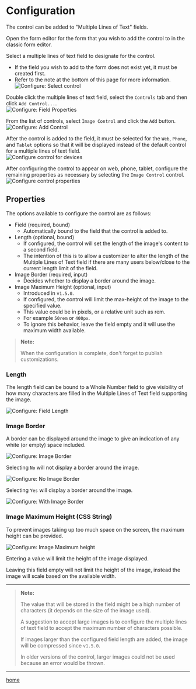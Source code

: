 # Configuration

The control can be added to "Multiple Lines of Text" fields.

Open the form editor for the form that you wish to add the control to in the classic form editor.

Select a multiple lines of text field to designate for the control.
- If the field you wish to add to the form does not exist yet, it must be created first.
- Refer to the note at the bottom of this page for more information. \
![Configure: Select control](./res/ConfigureSelectControl.png)

Double click the multiple lines of text field, select the `Controls` tab and then click `Add Control...`. \
![Configure: Field Properties](./res/FieldProperties.png)

From the list of controls, select `Image Control` and click the `Add` button. \
![Configure: Add Control](./res/AddControl.png)

After the control is added to the field, it must be selected for the `Web`, `Phone`, and `Tablet` options so that it will be displayed instead of the default control for a multiple lines of text field. \
![Configure control for devices](./res/ConfigureControlForDevices.png)

After configuring the control to appear on web, phone, tablet, configure the remaining properties as necessary by selecting the `Image Control` control. \
![Configure control properties](./res/ConfigureControlProperties.png)

## Properties

The options available to configure the control are as follows:
- Field (required, bound)
  - Automatically bound to the field that the control is added to.
- Length (optional, bound)
  - If configured, the control will set the length of the image's content to a second field.
  - The intention of this is to allow a customizer to alter the length of the Multiple Lines of Text field if there are many users below/close to the current length limit of the field.
- Image Border (required, input)
  - Decides whether to display a border around the image.
- Image Maximum Height (optional, input)
  - Introduced in `v1.5.0`.
  - If configured, the control will limit the max-height of the image to the specified value.
  - This value could be in pixels, or a relative unit such as rem.
  - For example `50rem` or `400px`.
  - To ignore this behavior, leave the field empty and it will use the maximum width available.

> **Note:**
>
> When the configuration is complete, don't forget to publish customizations.

### Length

The length field can be bound to a Whole Number field to give visibility of how many characters are filled in the Multiple Lines of Text field supporting the image.

![Configure: Field Length](./res/ConfigureLength.png)

### Image Border

A border can be displayed around the image to give an indication of any white (or empty) space included.

![Configure: Image Border](./res/ConfigureImageBorder.png)

Selecting `No` will not display a border around the image.

![Configure: No Image Border](./res/NoBorder.png)

Selecting `Yes` will display a border around the image.

![Configure: With Image Border](./res/WithBorder.png)

### Image Maximum Height (CSS String)

To prevent images taking up too much space on the screen, the maximum height can be provided.

![Configure: Image Maximum height](./res/ConfigureImageMaximumHeight.png)

Entering a value will limit the height of the image displayed.

Leaving this field empty will not limit the height of the image, instead the image will scale based on the available width.

---

> **Note:**
>
> The value that will be stored in the field might be a high number of characters (it depends on the size of the image used).
>
> A suggestion to accept large images is to configure the multiple lines of text field to accept the maximum number of characters possible.
>
> If images larger than the configured field length are added, the image will be compressed since `v1.5.0`.
>
> In older versions of the control, larger images could not be used because an error would be thrown.

---

[home](../readme.md)

